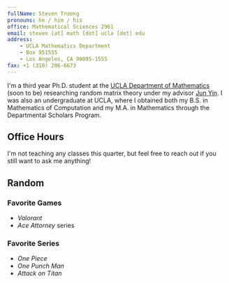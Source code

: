 ```yaml
---
fullName: Steven Trương
pronouns: he / him / his
office: Mathematical Sciences 2961
email: steven [at] math [dot] ucla [dot] edu
address:
    - UCLA Mathematics Department
    - Box 951555
    - Los Angeles, CA 90095-1555
fax: +1 (310) 206-6673
---
```


I'm a third year Ph.D. student at the [UCLA Department of Mathematics](https://ww3.math.ucla.edu/) (soon to be) researching random matrix theory under my advisor [Jun Yin](https://www.math.ucla.edu/~jyin/). I was also an undergraduate at UCLA, where I obtained both my B.S. in Mathematics of Computation and my M.A. in Mathematics through the Departmental Scholars Program.

## Office Hours

I'm not teaching any classes this quarter, but feel free to reach out if you still want to ask me anything!

<!-- Anyone is welcome to come to any of my office hours, but if too many people show up, I'll be prioritizing the students in the specified class.

### In-Person ({{ office }})

-   Mondays, 11:00am - 12:00pm (MATH 170A)

-   Tuesdays, 11:00am - 12:00pm (MATH 115A)

-   Thursdays, 11:00am - 12:00pm (open) -->

## Random

### Favorite Games

-   _Valorant_
-   _Ace Attorney_ series

### Favorite Series

-   _One Piece_
-   _One Punch Man_
-   _Attack on Titan_
